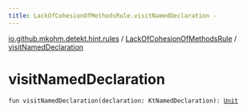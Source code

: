 ```yaml
---
title: LackOfCohesionOfMethodsRule.visitNamedDeclaration - 
---
```


[io.github.mkohm.detekt.hint.rules](../index.html) / [LackOfCohesionOfMethodsRule](index.html) / [visitNamedDeclaration](./visit-named-declaration.html)

# visitNamedDeclaration

`fun visitNamedDeclaration(declaration: KtNamedDeclaration): `[`Unit`](https://kotlinlang.org/api/latest/jvm/stdlib/kotlin/-unit/index.html)